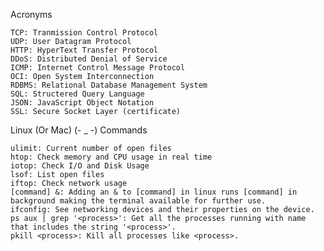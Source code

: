 Acronyms

	TCP: Tranmission Control Protocol
	UDP: User Datagram Protocol
	HTTP: HyperText Transfer Protocol
	DDoS: Distributed Denial of Service
	ICMP: Internet Control Message Protocol
	OCI: Open System Interconnection
	RDBMS: Relational Database Management System
	SQL: Structered Query Language
	JSON: JavaScript Object Notation
	SSL: Secure Socket Layer (certificate)

Linux (Or Mac) (- _ -) Commands

	ulimit: Current number of open files
	htop: Check memory and CPU usage in real time
	iotop: Check I/O and Disk Usage 
	lsof: List open files
	iftop: Check network usage
	[command] &: Adding an & to [command] in linux runs [command] in background making the terminal available for further use.
	ifconfig: See networking devices and their properties on the device.
	ps aux | grep '<process>': Get all the processes running with name that includes the string '<process>'.
	pkill <process>: Kill all processes like <process>.